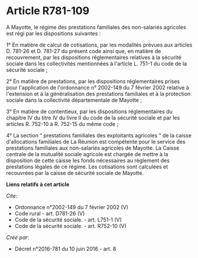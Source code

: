 # Article R781-109

A Mayotte, le régime des prestations familiales des non-salariés agricoles est régi par les dispositions suivantes : 

1° En matière de calcul de cotisations, par les modalités prévues aux articles D. 781-26 et D. 781-27 du présent code ainsi
que, en matière de recouvrement, par les dispositions réglementaires relatives à la sécurité sociale dans les collectivités
mentionnées à l'article L. 751-1 du code de la sécurité sociale ; 

2° En matière de prestations, par les dispositions réglementaires prises pour l'application de l'ordonnance n° 2002-149 du 7
février 2002 relative à l'extension et à la généralisation des prestations familiales et à la protection sociale dans la
collectivité départementale de Mayotte ; 

3° En matière de contentieux, par les dispositions réglementaires du chapitre IV du titre IV du livre II du code de la
sécurité sociale et par les articles R. 752-10 à R. 752-15 du même code ; 

4° La section “ prestations familiales des exploitants agricoles ” de la caisse d'allocations familiales de La Réunion est
compétente pour le service des prestations familiales aux non-salariés agricoles de Mayotte. La Caisse centrale de la
mutualité sociale agricole est chargée de mettre à la disposition de cette caisse les fonds nécessaires au règlement des
prestations légales de ce régime. Les cotisations sont calculées et recouvrées par la caisse de sécurité sociale de Mayotte.

**Liens relatifs à cet article**

_Cite_:

  - Ordonnance n°2002-149 du 7 février 2002 (V)
  - Code rural - art. D781-26 (V)
  - Code de la sécurité sociale. - art. L751-1 (V)
  - Code de la sécurité sociale. - art. R752-10 (V)

_Créé par_:

  - Décret n°2016-781 du 10 juin 2016 - art. 8
